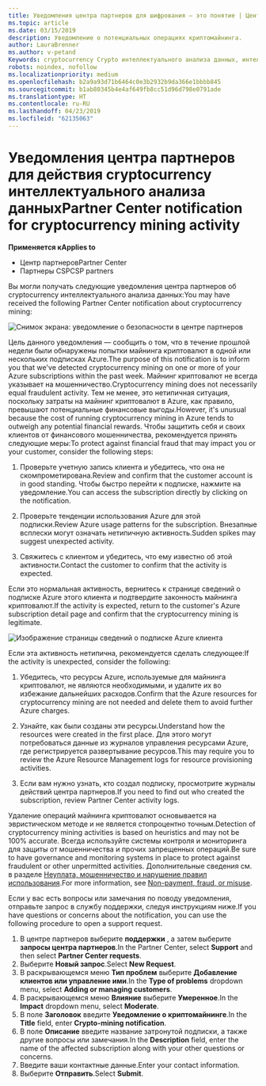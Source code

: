 ```yaml
---
title: Уведомления центра партнеров для шифрования — это понятие | Центр партнеров
ms.topic: article
ms.date: 03/15/2019
description: Уведомление о потенциальных операциях криптомайнинга.
author: LauraBrenner
ms.author: v-petand
Keywords: cryptocurrency Crypto интеллектуального анализа данных, интеллектуального анализа данных, безопасность
robots: noindex, nofollow
ms.localizationpriority: medium
ms.openlocfilehash: b2a9a93d71b6464c0e3b2932b9da366e1bbbb845
ms.sourcegitcommit: b1ab80345b4e4af649fb8cc51d96d798e0791ade
ms.translationtype: HT
ms.contentlocale: ru-RU
ms.lasthandoff: 04/23/2019
ms.locfileid: "62135063"
---
```

# <a name="partner-center-notification-for-cryptocurrency-mining-activity"></a><span data-ttu-id="26300-104">Уведомления центра партнеров для действия cryptocurrency интеллектуального анализа данных</span><span class="sxs-lookup"><span data-stu-id="26300-104">Partner Center notification for cryptocurrency mining activity</span></span>

<span data-ttu-id="26300-105">**Применяется к**</span><span class="sxs-lookup"><span data-stu-id="26300-105">**Applies to**</span></span>

-  <span data-ttu-id="26300-106">Центр партнеров</span><span class="sxs-lookup"><span data-stu-id="26300-106">Partner Center</span></span>
-  <span data-ttu-id="26300-107">Партнеры CSP</span><span class="sxs-lookup"><span data-stu-id="26300-107">CSP partners</span></span>

<span data-ttu-id="26300-108">Вы могли получать следующие уведомления центра партнеров об cryptocurrency интеллектуального анализа данных:</span><span class="sxs-lookup"><span data-stu-id="26300-108">You may have received the following Partner Center notification about cryptocurrency mining:</span></span>
 
![Снимок экрана: уведомление о безопасности в центре партнеров](images/crypto1.png)

<span data-ttu-id="26300-110">Цель данного уведомления — сообщить о том, что в течение прошлой недели были обнаружены попытки майнинга криптовалют в одной или нескольких подписках Azure.</span><span class="sxs-lookup"><span data-stu-id="26300-110">The purpose of this notification is to inform you that we've detected cryptocurrency mining on one or more of your Azure subscriptions within the past week.</span></span> <span data-ttu-id="26300-111">Майнинг криптовалют не всегда указывает на мошенничество.</span><span class="sxs-lookup"><span data-stu-id="26300-111">Cryptocurrency mining does not necessarily equal fraudulent activity.</span></span> <span data-ttu-id="26300-112">Тем не менее, это нетипичная ситуация, поскольку затраты на майнинг криптовалют в Azure, как правило, превышают потенциальные финансовые выгоды.</span><span class="sxs-lookup"><span data-stu-id="26300-112">However, it's unusual because the cost of running cryptocurrency mining in Azure tends to outweigh any potential financial rewards.</span></span> <span data-ttu-id="26300-113">Чтобы защитить себя и своих клиентов от финансового мошенничества, рекомендуется принять следующие меры:</span><span class="sxs-lookup"><span data-stu-id="26300-113">To protect against financial fraud that may impact you or your customer, consider the following steps:</span></span>

1.  <span data-ttu-id="26300-114">Проверьте учетную запись клиента и убедитесь, что она не скомпрометирована.</span><span class="sxs-lookup"><span data-stu-id="26300-114">Review and confirm that the customer account is in good standing.</span></span> <span data-ttu-id="26300-115">Чтобы быстро перейти к подписке, нажмите на уведомление.</span><span class="sxs-lookup"><span data-stu-id="26300-115">You can access the subscription directly by clicking on the notification.</span></span>

2.  <span data-ttu-id="26300-116">Проверьте тенденции использования Azure для этой подписки.</span><span class="sxs-lookup"><span data-stu-id="26300-116">Review Azure usage patterns for the subscription.</span></span> <span data-ttu-id="26300-117">Внезапные всплески могут означать нетипичную активность.</span><span class="sxs-lookup"><span data-stu-id="26300-117">Sudden spikes may suggest unexpected activity.</span></span>

3.  <span data-ttu-id="26300-118">Свяжитесь с клиентом и убедитесь, что ему известно об этой активности.</span><span class="sxs-lookup"><span data-stu-id="26300-118">Contact the customer to confirm that the activity is expected.</span></span>

<span data-ttu-id="26300-119">Если это нормальная активность, вернитесь к странице сведений о подписке Azure этого клиента и подтвердите законность майнинга криптовалют.</span><span class="sxs-lookup"><span data-stu-id="26300-119">If the activity is expected, return to the customer's Azure subscription detail page and confirm that the cryptocurrency mining is legitimate.</span></span> 


![Изображение страницы сведений о подписке Azure клиента](images/crypto2.png)

<span data-ttu-id="26300-121">Если эта активность нетипична, рекомендуется сделать следующее:</span><span class="sxs-lookup"><span data-stu-id="26300-121">If the activity is unexpected, consider the following:</span></span>

1.  <span data-ttu-id="26300-122">Убедитесь, что ресурсы Azure, используемые для майнинга криптовалют, не являются необходимыми, и удалите их во избежание дальнейших расходов.</span><span class="sxs-lookup"><span data-stu-id="26300-122">Confirm that the Azure resources for cryptocurrency mining are not needed and delete them to avoid further Azure charges.</span></span>

2.  <span data-ttu-id="26300-123">Узнайте, как были созданы эти ресурсы.</span><span class="sxs-lookup"><span data-stu-id="26300-123">Understand how the resources were created in the first place.</span></span> <span data-ttu-id="26300-124">Для этого могут потребоваться данные из журналов управления ресурсами Azure, где регистрируется развертывание ресурсов.</span><span class="sxs-lookup"><span data-stu-id="26300-124">This may require you to review the Azure Resource Management logs for resource provisioning activities.</span></span>

3.  <span data-ttu-id="26300-125">Если вам нужно узнать, кто создал подписку, просмотрите журналы действий центра партнеров.</span><span class="sxs-lookup"><span data-stu-id="26300-125">If you need to find out who created the subscription, review Partner Center activity logs.</span></span>

<span data-ttu-id="26300-126">Удаление операций майнинга криптовалют основывается на эвристическом методе и не является стопроцентно точным.</span><span class="sxs-lookup"><span data-stu-id="26300-126">Detection of cryptocurrency mining activities is based on heuristics and may not be 100% accurate.</span></span> <span data-ttu-id="26300-127">Всегда используйте системы контроля и мониторинга для защиты от мошенничества и прочих запрещенных операций.</span><span class="sxs-lookup"><span data-stu-id="26300-127">Be sure to have governance and monitoring systems in place to protect against fraudulent or other unpermitted activities.</span></span> <span data-ttu-id="26300-128">Дополнительные сведения см. в разделе [Неуплата, мошенничество и нарушение правил использования](https://docs.microsoft.com/partner-center/non-payment--fraud--or-misuse).</span><span class="sxs-lookup"><span data-stu-id="26300-128">For more information, see [Non-payment, fraud, or misuse](https://docs.microsoft.com/partner-center/non-payment--fraud--or-misuse).</span></span>

<span data-ttu-id="26300-129">Если у вас есть вопросы или замечания по поводу уведомления, отправьте запрос в службу поддержки, следуя инструкциям ниже.</span><span class="sxs-lookup"><span data-stu-id="26300-129">If you have questions or concerns about the notification, you can use the following procedure to open a support request.</span></span>

1.  <span data-ttu-id="26300-130">В центре партнеров выберите **поддержки** , а затем выберите **запросы центра партнеров**.</span><span class="sxs-lookup"><span data-stu-id="26300-130">In the Partner Center, select **Support** and then select **Partner Center requests**.</span></span>
3.  <span data-ttu-id="26300-131">Выберите **Новый запрос**.</span><span class="sxs-lookup"><span data-stu-id="26300-131">Select **New Request**.</span></span> 
4.  <span data-ttu-id="26300-132">В раскрывающемся меню **Тип проблем** выберите **Добавление клиентов или управление ими**.</span><span class="sxs-lookup"><span data-stu-id="26300-132">In the **Type of problems** dropdown menu, select **Adding or managing customers**.</span></span>
5.  <span data-ttu-id="26300-133">В раскрывающемся меню **Влияние** выберите **Умеренное**.</span><span class="sxs-lookup"><span data-stu-id="26300-133">In the **Impact** dropdown menu, select **Moderate**.</span></span>
6.  <span data-ttu-id="26300-134">В поле **Заголовок** введите **Уведомление о криптомайнинге**.</span><span class="sxs-lookup"><span data-stu-id="26300-134">In the **Title** field, enter **Crypto-mining notification**.</span></span>
7.  <span data-ttu-id="26300-135">В поле **Описание** введите название затронутой подписки, а также другие вопросы или замечания.</span><span class="sxs-lookup"><span data-stu-id="26300-135">In the **Description** field, enter the name of the affected subscription along with your other questions or concerns.</span></span> 
8.  <span data-ttu-id="26300-136">Введите ваши контактные данные.</span><span class="sxs-lookup"><span data-stu-id="26300-136">Enter your contact information.</span></span>
9.  <span data-ttu-id="26300-137">Выберите **Отправить**.</span><span class="sxs-lookup"><span data-stu-id="26300-137">Select **Submit**.</span></span>



